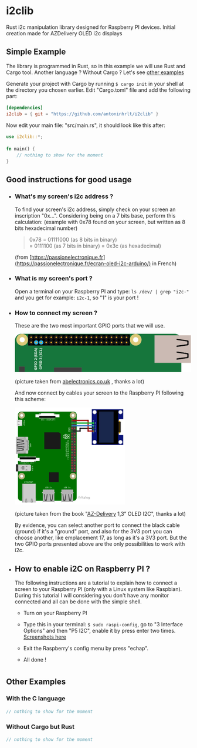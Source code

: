 # i2clib
Rust i2c manipulation library designed for Raspberry PI devices. Initial 
creation made for AZDelivery OLED i2c displays

## Simple Example
The library is programmed in Rust, so in this example we will use Rust and Cargo
tool. Another language ? Without Cargo ? Let's see 
[other examples](#other-examples)

Generate your project with Cargo by running `$ cargo init` in your shell at the
directory you chosen earlier.
Edit "Cargo.toml" file and add the following part:
```toml
[dependencies]
i2clib = { git = "https://github.com/antoninhrlt/i2clib" }
```

Now edit your main file: "src/main.rs", it should look like this after:
```rust
use i2clib::*;

fn main() {
    // nothing to show for the moment
}
```

## Good instructions for good usage
- ### What's my screen's i2c address ?
    To find your screen's i2c address, simply check on your screen an
    inscription "0x...". Considering being on a 7 bits base, perform this
    calculation: (example with 0x78 found on your screen, but written as 8 bits
    hexadecimal number)
    > 0x78 = 01111000 (as 8 bits in binary) \
    > = 0111100 (as 7 bits in binary) = 0x3c (as hexadecimal)

    (from [https://passionelectronique.fr](https://passionelectronique.fr/ecran-oled-i2c-arduino/) in French)

- ### What is my screen's port ?
  Open a terminal on your Raspberry PI and type: 
  `ls /dev/ | grep "i2c-"` and you get for example: `i2c-1`, so "1" is your 
  port ! 

- ### How to connect my screen ?
    These are the two most important GPIO ports that we will use.

    <img src="share/i2c-port.svg"> 

    (picture taken from [abelectronics.co.uk](https://www.abelectronics.co.uk/kb/article/1/i2c-part-2---enabling-i-c-on-the-raspberry-pi)
    , thanks a lot)

    And now connect by cables your screen to the Raspberry PI following this 
    scheme: 

    <img src="share/screen-port.png" width="300"> 

    (picture taken from the book "[AZ-Delivery](https://www.az-delivery.de/fr) 1,3”
    OLED I2C", thanks a lot)

    By evidence, you can select another port to connect the black cable 
    (ground) if it's a "ground" port, and also for the 3V3 port you can choose
    another, like emplacement 17, as long as it's a 3V3 port. 
    But the two GPIO ports presented above are the only possibilities to work 
    with i2c.

- ## How to enable i2C on Raspberry PI ?
    The following instructions are a tutorial to explain how to connect a screen
    to your Raspberry PI (only with a Linux system like Raspbian). During this
    tutorial I will considering you don't have any monitor connected and all can 
    be done with the simple shell.
    - Turn on your Raspberry PI
    - Type this in your terminal: `$ sudo raspi-config`, go to "3 Interface Options" and then
    "P5  I2C", enable it by press enter two times. [Screenshots here](share/)

    - Exit the Raspberry's config menu by press "echap".
    - All done !

# 

## Other Examples
### With the C language
```c
// nothing to show for the moment
```

### Without Cargo but Rust
```rust
// nothing to show for the moment
```